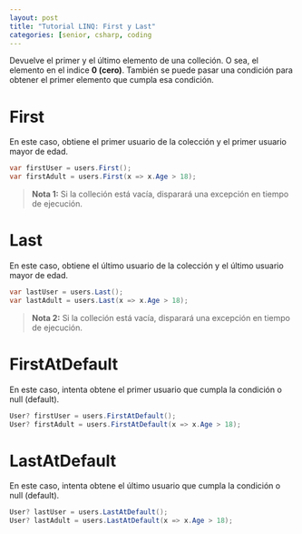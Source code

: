 ```yaml
---
layout: post
title: "Tutorial LINQ: First y Last"
categories: [senior, csharp, coding
---
```


Devuelve el primer y el último elemento <!--more-->de una colleción. O sea, el elemento en el indice **0 (cero)**.
También se puede pasar una condición para obtener el primer elemento que cumpla esa condición.

# First
En este caso, obtiene el primer usuario de la colección y el primer usuario mayor de edad.

```csharp
var firstUser = users.First();
var firstAdult = users.First(x => x.Age > 18);
```
> **Nota 1:** Si la colleción está vacía, disparará una excepción en tiempo de ejecución.

# Last
En este caso, obtiene el último usuario de la colección y el último usuario mayor de edad.

```csharp
var lastUser = users.Last();
var lastAdult = users.Last(x => x.Age > 18);
```
> **Nota 2:** Si la colleción está vacía, disparará una excepción en tiempo de ejecución.

# FirstAtDefault
En este caso, intenta obtene el primer usuario que cumpla la condición o null (default).

```csharp
User? firstUser = users.FirstAtDefault();
User? firstAdult = users.FirstAtDefault(x => x.Age > 18);
```

# LastAtDefault
En este caso, intenta obtene el último usuario que cumpla la condición o null (default).

```csharp
User? lastUser = users.LastAtDefault();
User? lastAdult = users.LastAtDefault(x => x.Age > 18);
```